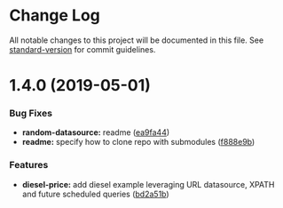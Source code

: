 # Change Log

All notable changes to this project will be documented in this file. See [standard-version](https://github.com/conventional-changelog/standard-version) for commit guidelines.

# 1.4.0 (2019-05-01)


### Bug Fixes

* **random-datasource:** readme ([ea9fa44](https://github.com/oraclize/eos-examples/commit/ea9fa44))
* **readme:** specify how to clone repo with submodules ([f888e9b](https://github.com/oraclize/eos-examples/commit/f888e9b))


### Features

* **diesel-price:** add diesel example leveraging URL datasource, XPATH and future scheduled queries ([bd2a51b](https://github.com/oraclize/eos-examples/commit/bd2a51b))
